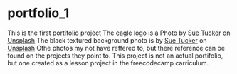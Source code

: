 # portfolio_1
This is the first portifolio project
The eagle logo is a Photo by <a href="https://unsplash.com/@sueinasp?utm_content=creditCopyText&utm_medium=referral&utm_source=unsplash">Sue Tucker</a> on <a href="https://unsplash.com/photos/eagle-KbSPV3OQEaM?utm_content=creditCopyText&utm_medium=referral&utm_source=unsplash">Unsplash</a>
  The black textured background photo is by <a href="https://unsplash.com/@sueinasp?utm_content=creditCopyText&utm_medium=referral&utm_source=unsplash">Sue Tucker</a> on <a href="https://unsplash.com/photos/eagle-KbSPV3OQEaM?utm_content=creditCopyText&utm_medium=referral&utm_source=unsplash">Unsplash</a>
  Othe photos my not have reffered to, but there reference can be found on the projects they point to.
  This project is not an actual portifolio, but one created as a lesson project in the freecodecamp carriculum.
